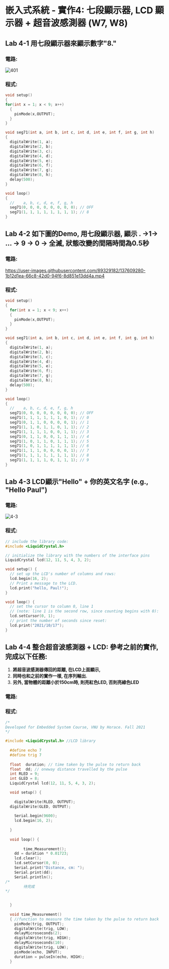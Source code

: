 # 嵌入式系統 - 實作4: 七段顯示器, LCD 顯示器 + 超音波感測器 (W7, W8) 
## Lab 4-1 用七段顯示器來顯示數字"8."
### 電路:
![401](https://user-images.githubusercontent.com/89329182/135739543-23cce2e4-6bc3-4160-84c7-d8036bffff8b.jpg)
### 程式:
````c
void setup()
{
for(int x = 1; x < 9; x++) 
  {
    pinMode(x,OUTPUT);
  }
}

void seg71(int a, int b, int c, int d, int e, int f, int g, int h)
{
  digitalWrite(1, a);
  digitalWrite(2, b);
  digitalWrite(3, c);
  digitalWrite(4, d);
  digitalWrite(5, e);
  digitalWrite(6, f);
  digitalWrite(7, g);
  digitalWrite(8, h);
  delay(500);
}

void loop()
{
  //    a, b, c, d, e, f, g, h
  seg71(0, 0, 0, 0, 0, 0, 0, 0); // OFF
  seg71(1, 1, 1, 1, 1, 1, 1, 1); // 8
}
````
## Lab 4-2 如下圖的Demo, 用七段顯示器, 顯示 . →1→ ... → 9 → 0 → 全滅, 狀態改變的間隔時間為0.5秒
### 電路:
https://user-images.githubusercontent.com/89329182/137609280-1b12d1ea-66c8-42d0-94f6-8d851e13dd4a.mp4
### 程式:
````c
void setup()
{
  for(int x = 1; x < 9; x++)
  {
  	pinMode(x,OUTPUT);
  }
}

void seg71(int a, int b, int c, int d, int e, int f, int g, int h)
{
  digitalWrite(1, a);
  digitalWrite(2, b);
  digitalWrite(3, c);
  digitalWrite(4, d);
  digitalWrite(5, e);
  digitalWrite(6, f);
  digitalWrite(7, g);
  digitalWrite(8, h);
  delay(500);
}

void loop()
{
  //    a, b, c, d, e, f, g, h
  seg71(0, 0, 0, 0, 0, 0, 0, 0); // OFF
  seg71(1, 1, 1, 1, 1, 1, 0, 1); // 0
  seg71(0, 1, 1, 0, 0, 0, 0, 1); // 1
  seg71(1, 1, 0, 1, 1, 0, 1, 1); // 2
  seg71(1, 1, 1, 1, 0, 0, 1, 1); // 3
  seg71(0, 1, 1, 0, 0, 1, 1, 1); // 4
  seg71(1, 0, 1, 1, 0, 1, 1, 1); // 5
  seg71(1, 0, 1, 1, 1, 1, 1, 1); // 6
  seg71(1, 1, 1, 0, 0, 0, 0, 1); // 7
  seg71(1, 1, 1, 1, 1, 1, 1, 1); // 8
  seg71(1, 1, 1, 1, 0, 1, 1, 1); // 9
}
````
## Lab 4-3 LCD顯示"Hello" + 你的英文名字 (e.g., "Hello Paul")
### 電路:
![4-3](https://user-images.githubusercontent.com/89329182/137610006-6983a0a8-18ca-4fce-a9ce-c36e96f0f94f.jpg)
### 程式:
````c
// include the library code:
#include <LiquidCrystal.h>

// initialize the library with the numbers of the interface pins
LiquidCrystal lcd(12, 11, 5, 4, 3, 2);

void setup() {
  // set up the LCD's number of columns and rows:
  lcd.begin(16, 2);
  // Print a message to the LCD.
  lcd.print("hello, Paul!");
}

void loop() {
  // set the cursor to column 0, line 1
  // (note: line 1 is the second row, since counting begins with 0):
  lcd.setCursor(0, 1);
  // print the number of seconds since reset:
  lcd.print("2021/10/17");
}
````
## Lab 4-4 整合超音波感測器 + LCD: 參考之前的實作, 完成以下任務:
1. **將超音波感測器傳回的距離, 在LCD上面顯示,** 
2. **同時也和之前的實作一樣, 在序列輸出.** 
3. **另外, 當物體的距離小於150cm時, 則亮紅色LED, 否則亮綠色LED**
### 電路:

### 程式:
````c
/*
Developed for Embedded System Course, VNU by Horace. Fall 2021
*/

#include <LiquidCrystal.h> //LCD library
  
  #define echo 7
  #define trig 7
  
  float  duration; // time taken by the pulse to return back
  float  dd; // oneway distance travelled by the pulse
  int RLED = 9;
  int GLED = 8;
  LiquidCrystal lcd(12, 11, 5, 4, 3, 2); 

  void setup() {
  
	digitalWrite(RLED, OUTPUT);
  digitalWrite(GLED, OUTPUT);
    
    Serial.begin(9600);
    lcd.begin(16, 2);
  
  }
  
  void loop() { 
 
		time_Measurement();
    dd = duration * 0.01723;   
    lcd.clear();
    lcd.setCursor(0, 0);
    Serial.print("Distance, cm: ");
    Serial.print(dd);
    Serial.println();
/*
		待完成
*/

    
  }
  
  void time_Measurement()
  { //function to measure the time taken by the pulse to return back
    pinMode(trig, OUTPUT);
    digitalWrite(trig, LOW);
    delayMicroseconds(2);  
    digitalWrite(trig, HIGH);
    delayMicroseconds(10);
    digitalWrite(trig, LOW);
    pinMode(echo, INPUT);  
    duration = pulseIn(echo, HIGH);
  }
````
